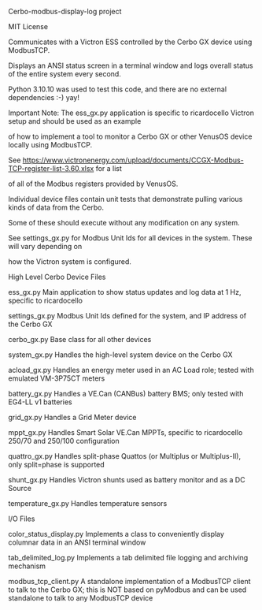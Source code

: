 Cerbo-modbus-display-log project

MIT License


Communicates with a Victron ESS controlled by the Cerbo GX device using ModbusTCP.

Displays an ANSI status screen in a terminal window and logs overall status of the entire system every second.

Python 3.10.10 was used to test this code, and there are no external dependencies :-) yay!

Important Note: The ess_gx.py application is specific to ricardocello Victron setup and should be used as an example

of how to implement a tool to monitor a Cerbo GX or other VenusOS device locally using ModbusTCP.

See https://www.victronenergy.com/upload/documents/CCGX-Modbus-TCP-register-list-3.60.xlsx for a list

of all of the Modbus registers provided by VenusOS.

Individual device files contain unit tests that demonstrate pulling various kinds of data from the Cerbo.

Some of these should execute without any modification on any system.

See settings_gx.py for Modbus Unit Ids for all devices in the system. These will vary depending on

how the Victron system is configured.

High Level Cerbo Device Files 

ess_gx.py        Main application to show status updates and log data at 1 Hz, specific to ricardocello

settings_gx.py   Modbus Unit Ids defined for the system, and IP address of the Cerbo GX

cerbo_gx.py        Base class for all other devices

system_gx.py       Handles the high-level system device on the Cerbo GX

acload_gx.py       Handles an energy meter used in an AC Load role; tested with emulated VM-3P75CT meters

battery_gx.py      Handles a VE.Can (CANBus) battery BMS; only tested with EG4-LL v1 batteries

grid_gx.py         Handles a Grid Meter device

mppt_gx.py         Handles Smart Solar VE.Can MPPTs, specific to ricardocello 250/70 and 250/100 configuration

quattro_gx.py      Handles split-phase Quattos (or Multiplus or Multiplus-II), only split=phase is supported

shunt_gx.py        Handles Victron shunts used as battery monitor and as a DC Source

temperature_gx.py  Handles temperature sensors

I/O Files

color_status_display.py   Implements a class to conveniently display columnar data in an ANSI terminal window

tab_delimited_log.py      Implements a tab delimited file logging and archiving mechanism

modbus_tcp_client.py      A standalone implementation of a ModbusTCP client to talk to the Cerbo GX;
                          this is NOT based on pyModbus and can be used standalone to talk to any ModbusTCP device

